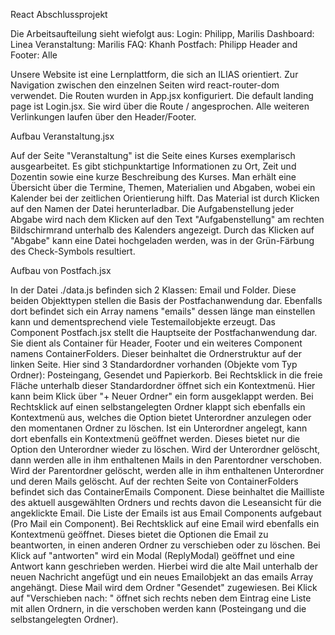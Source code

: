 React Abschlussprojekt

Die Arbeitsaufteilung sieht wiefolgt aus:
Login: Philipp, Marilis
Dashboard: Linea
Veranstaltung: Marilis
FAQ: Khanh
Postfach: Philipp
Header and Footer: Alle

Unsere Website ist eine Lernplattform, die sich an ILIAS orientiert. Zur Navigation zwischen den einzelnen Seiten wird react-router-dom verwendet. Die Routen wurden in App.jsx konfiguriert.
Die default landing page ist Login.jsx. Sie wird über die Route / angesprochen. Alle weiteren Verlinkungen laufen über den Header/Footer.

Aufbau Veranstaltung.jsx

Auf der Seite "Veranstaltung" ist die Seite eines Kurses exemplarisch ausgearbeitet. Es gibt stichpunktartige Informationen zu Ort, Zeit und Dozentin sowie eine kurze Beschreibung des Kurses. Man erhält eine Übersicht über die Termine, Themen, Materialien und Abgaben, wobei ein Kalender bei der zeitlichen Orientierung hilft. Das Material ist durch Klicken auf den Namen der Datei herunterladbar. Die Aufgabenstellung jeder Abgabe wird nach dem Klicken auf den Text "Aufgabenstellung" am rechten Bildschirmrand unterhalb des Kalenders angezeigt. Durch das Klicken auf "Abgabe" kann eine Datei hochgeladen werden, was in der Grün-Färbung des Check-Symbols resultiert. 

Aufbau von Postfach.jsx

In der Datei ./data.js  befinden sich 2 Klassen: Email und Folder. Diese beiden Objekttypen stellen die Basis der Postfachanwendung dar.
Ebenfalls dort befindet sich ein Array namens "emails" dessen länge man einstellen kann und dementsprechend viele Testemailobjekte erzeugt.
Das Component Postfach.jsx stellt die Hauptseite der Postfachanwendung dar. Sie dient als Container für Header, Footer und ein weiteres
Component namens ContainerFolders. 
Dieser beinhaltet die Ordnerstruktur auf der linken Seite. Hier sind 3 Standardordner vorhanden (Objekte vom Typ Ordner): Posteingang, Gesendet und Papierkorb. 
Bei Rechtsklick in die freie Fläche unterhalb dieser Standardordner öffnet sich ein Kontextmenü. Hier kann beim Klick über "+ Neuer Ordner" ein form ausgeklappt werden.
Bei Rechtsklick auf einen selbstangelegten Ordner klappt sich ebenfalls ein Kontextmenü aus, welches die Option bietet Unterordner anzulegen oder den momentanen Ordner zu löschen.
Ist ein Unterordner angelegt, kann dort ebenfalls ein Kontextmenü geöffnet werden. Dieses bietet nur die Option den Unterordner wieder zu löschen. Wird der Unterordner gelöscht, dann
werden alle in ihm enthaltenen Mails in den Parentordner verschoben. Wird der Parentordner gelöscht, werden alle in ihm enthaltenen Unterordner und deren Mails gelöscht.
Auf der rechten Seite von ContainerFolders befindet sich das ContainerEmails Component.
Diese beinhaltet die Mailliste des aktuell ausgewählten Ordners und rechts davon die Leseansicht für die angeklickte Email. Die Liste der Emails ist aus Email Components aufgebaut (Pro Mail ein Component).
Bei Rechtsklick auf eine Email wird ebenfalls ein Kontextmenü geöffnet. Dieses bietet die Optionen die Email zu beantworten, in einen anderen Ordner zu verschieben oder zu löschen.
Bei Klick auf "antworten" wird ein Modal (ReplyModal) geöffnet und eine Antwort kann geschrieben werden. Hierbei wird die alte Mail unterhalb der neuen Nachricht angefügt und ein neues Emailobjekt an das emails Array angehängt. 
Diese Mail wird dem Ordner "Gesendet" zugewiesen. Bei Klick auf "Verschieben nach: " öffnet sich rechts neben dem Eintrag eine Liste mit allen Ordnern, in die verschoben werden kann (Posteingang und die selbstangelegten Ordner).